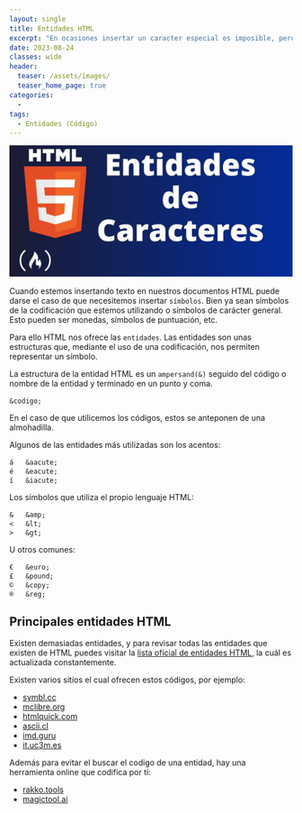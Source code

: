 ```yaml
---
layout: single
title: Entidades HTML
excerpt: "En ocasiones insertar un caracter especial es imposible, pero aquí te muestra una lista de los principales caracteres y su entidad de como ingresarla en el texto HTML."
date: 2023-08-24
classes: wide
header:
  teaser: /assets/images/
  teaser_home_page: true
categories:
  - 
tags:
  - Entidades (Código)
---
```


<center>
    <img src='./../assets/images/Entidades/Intro.jpg'>
</center>

Cuando estemos insertando texto en nuestros documentos HTML puede darse el caso de que necesitemos insertar `símbolos`. Bien ya sean símbolos de la codificación que estemos utilizando o símbolos de carácter general. Esto pueden ser monedas, símbolos de puntuación, etc.

Para ello HTML nos ofrece las `entidades`. Las entidades son unas estructuras que, mediante el uso de una codificación, nos permiten representar un símbolo.

La estructura de la entidad HTML es un `ampersand(&)` seguido del código o nombre de la entidad y terminado en un punto y coma.

```text
&codigo;
```

En el caso de que utilicemos los códigos, estos se anteponen de una almohadilla.

Algunos de las entidades más utilizadas son los acentos:

```text
á	&aacute;
é	&eacute;
í	&iacute;
```

Los símbolos que utiliza el propio lenguaje HTML:

```text
&	&amp;
<	&lt;
>	&gt;
```

U otros comunes:

```text
€	&euro;
£	&pound;
©	&copy;
®	&reg;
```

## Principales entidades HTML

Existen demasiadas entidades, y para revisar todas las entidades que existen de HTML puedes visitar la [lista oficial de entidades HTML](https://html.spec.whatwg.org/multipage/named-characters.html#named-character-references), la cuál es actualizada constantemente.

Existen varios sitios el cual ofrecen estos códigos, por ejemplo:

* [symbl.cc](https://symbl.cc/es/html-entities/)
* [mclibre.org](https://www.mclibre.org/consultar/htmlcss/html/html-entidades-caracter.html)
* [htmlquick.com](https://www.htmlquick.com/es/reference/character-entity-reference.html)
* [ascii.cl](https://ascii.cl/es/codigos-html.htm)
* [imd.guru](https://www.imd.guru/sistemas/html/html-entidades-utiles.html)
* [it.uc3m.es](http://www.it.uc3m.es/~amillares/Module4/entidades.html)

Además para evitar el buscar el codigo de una entidad, hay una herramienta online que codifica por tí:

* [rakko.tools](https://es.rakko.tools/tools/21/)
* [magictool.ai](https://magictool.ai/tool/html-decoder-encoder/es/)
